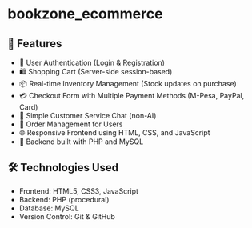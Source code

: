 # bookzone_ecommerce

## 🚀 Features

- 🔐 User Authentication (Login & Registration)
- 🛍️ Shopping Cart (Server-side session-based)
- 📦 Real-time Inventory Management (Stock updates on purchase)
- 💳 Checkout Form with Multiple Payment Methods (M-Pesa, PayPal, Card)
- 💬 Simple Customer Service Chat (non-AI)
- 📑 Order Management for Users
- 🌐 Responsive Frontend using HTML, CSS, and JavaScript
- 🐘 Backend built with PHP and MySQL

## 🛠️ Technologies Used

- Frontend: HTML5, CSS3, JavaScript
- Backend: PHP (procedural)
- Database: MySQL
- Version Control: Git & GitHub
